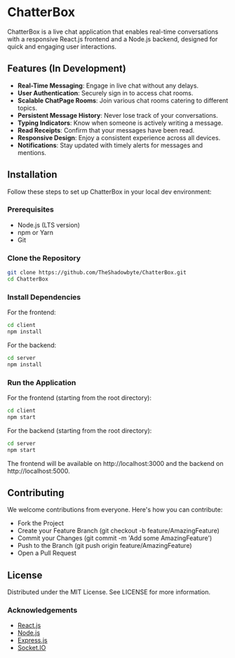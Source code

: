 # ChatterBox

ChatterBox is a live chat application that enables real-time conversations with a responsive React.js frontend and a Node.js backend, designed for quick and engaging user interactions.

## Features (In Development)

- **Real-Time Messaging**: Engage in live chat without any delays.
- **User Authentication**: Securely sign in to access chat rooms.
- **Scalable ChatPage Rooms**: Join various chat rooms catering to different topics.
- **Persistent Message History**: Never lose track of your conversations.
- **Typing Indicators**: Know when someone is actively writing a message.
- **Read Receipts**: Confirm that your messages have been read.
- **Responsive Design**: Enjoy a consistent experience across all devices.
- **Notifications**: Stay updated with timely alerts for messages and mentions.

## Installation

Follow these steps to set up ChatterBox in your local dev environment:

### Prerequisites

- Node.js (LTS version)
- npm or Yarn
- Git

### Clone the Repository

```bash
git clone https://github.com/TheShadowbyte/ChatterBox.git
cd ChatterBox
```

### Install Dependencies

For the frontend:

```bash
cd client
npm install
```

For the backend:

```bash
cd server
npm install
```

### Run the Application

For the frontend (starting from the root directory):

```bash
cd client
npm start
```

For the backend (starting from the root directory):

```bash
cd server
npm start
```

The frontend will be available on http://localhost:3000 and the backend on http://localhost:5000.

## Contributing

We welcome contributions from everyone. Here's how you can contribute:

- Fork the Project
- Create your Feature Branch (git checkout -b feature/AmazingFeature)
- Commit your Changes (git commit -m 'Add some AmazingFeature')
- Push to the Branch (git push origin feature/AmazingFeature)
- Open a Pull Request

## License

Distributed under the MIT License. See LICENSE for more information.

### Acknowledgements

- [React.js](https://reactjs.org/)
- [Node.js](https://nodejs.org/)
- [Express.js](https://expressjs.com/)
- [Socket.IO](https://socket.io/)
